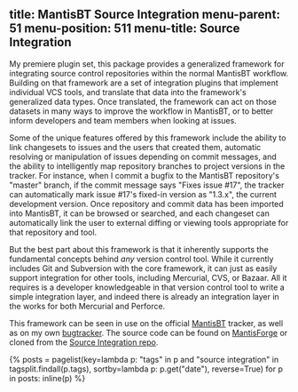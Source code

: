 title: MantisBT Source Integration
menu-parent: 51
menu-position: 511
menu-title: Source Integration
---

My premiere plugin set, this package provides a generalized framework for integrating source control
repositories within the normal MantisBT workflow.  Building on that framework are a set of integration
plugins that implement individual VCS tools, and translate that data into the framework's generalized
data types.  Once translated, the framework can act on those datasets in many ways to improve the workflow
in MantisBT, or to better inform developers and team members when looking at issues.

Some of the unique features offered by this framework include the ability to link changesets to issues and
the users that created them, automatic resolving or manipulation of issues depending on commit messages, and
the ability to intelligently map repository branches to project versions in the tracker.  For instance, when
I commit a bugfix to the MantisBT repository's "master" branch, if the commit message says "Fixes issue #17",
the tracker can automatically mark issue #17's fixed-in version as "1.3.x", the current development version.
Once repository and commit data has been imported into MantisBT, it can be browsed or searched, and each
changeset can automatically link the user to external diffing or viewing tools appropriate for that
repository and tool.

But the best part about this framework is that it inherently supports the fundamental concepts behind *any*
version control tool.  While it currently includes Git and Subversion with the core framework, it can just as
easily support integration for other tools, including Mercurial, CVS, or Bazaar.  All it requires is a
developer knowledgeable in that version control tool to write a simple integration layer, and indeed there
is already an integration layer in the works for both Mercurial and Perforce.

This framework can be seen in use on the official [MantisBT][] tracker, as well as on my own [bugtracker][].
The source code can be found on [MantisForge][] or cloned from the [Source Integration repo][sourcerepo].

{%
posts = pagelist(key=lambda p: "tags" in p and "source integration" in tagsplit.findall(p.tags), sortby=lambda p: p.get("date"), reverse=True)
for p in posts:
	inline(p)
%}

[mantisbt]: http://www.mantisbt.org/ "Mantis Bug Tracker"
[mantisforge]: http://git.mantisforge.org/ "MantisForge"
[bugtracker]: http://leetcode.net/mantis/ "LeetCode.net Bugtracker"
[sourcerepo]: git://git.mantisforge.org/source-integration.git "Source Integration Repository"

